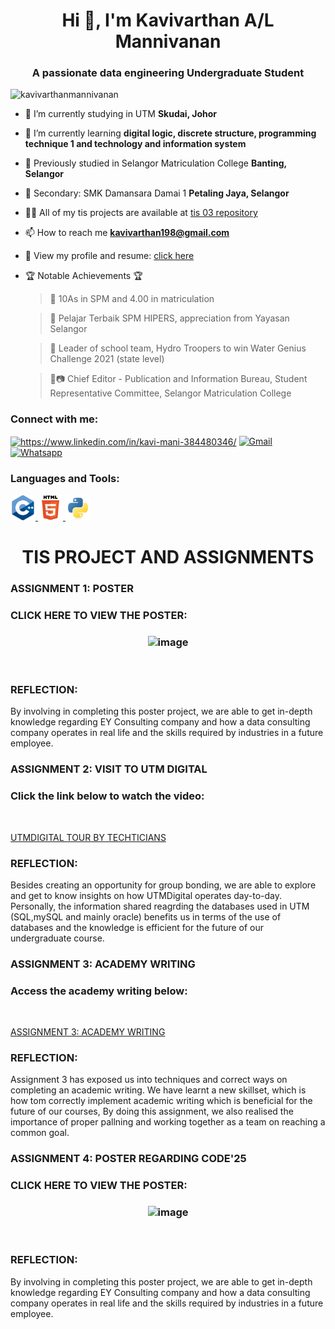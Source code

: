 <h1 align="center">Hi 👋, I'm Kavivarthan A/L Mannivanan</h1>
<h3 align="center">A passionate data engineering Undergraduate Student</h3>

<p align="left"> <img src="https://komarev.com/ghpvc/?username=kavivarthanmannivanan&label=Profile%20views&color=0e75b6&style=flat" alt="kavivarthanmannivanan" /> </p>

- 🔭 I’m currently studying in UTM **Skudai, Johor**

- 🌱 I’m currently learning **digital logic, discrete structure, programming technique 1 and technology and information system**

- 👯 Previously studied in Selangor Matriculation College **Banting, Selangor**

- 🤝 Secondary: SMK Damansara Damai 1 **Petaling Jaya, Selangor**

- 👨‍💻 All of my tis projects are available at [tis 03 repository](https://github.com/miqbaltariq/SECP1513202420251/tree/main/03/kavivarthanmannivanan)

- 📫 How to reach me **kavivarthan198@gmail.com**

- 📝 View my profile and resume: [click here](https://kavivarthanmannivanan.github.io/)


- 🏆 Notable Achievements 🏆

  >🏫 10As in SPM and 4.00 in matriculation
  
  >🧠 Pelajar Terbaik SPM HIPERS, appreciation from Yayasan Selangor
  
  >🥇 Leader of school team, Hydro Troopers to win Water Genius Challenge 2021 (state level)
  
  >🎥📷 Chief Editor - Publication and Information Bureau, Student Representative Committee, Selangor Matriculation College

<h3 align="left">Connect with me:</h3>
<p align="left">
<a href="https://linkedin.com/in/https://https://www.linkedin.com/in/kavi-mani-384480346/" target="blank"><img align="center" src="https://raw.githubusercontent.com/rahuldkjain/github-profile-readme-generator/master/src/images/icons/Social/linked-in-alt.svg" alt="https://www.linkedin.com/in/kavi-mani-384480346/" height="30" width="40" /></a>
<a href="mailto: kavivarthan198@gmail.com">
<img src="https://img.shields.io/badge/Gmail-D14836?style=for-the-badge&logo=gmail&logoColor=white" alt="Gmail" width="107">

<a href="https://www.wasap.my/601131702712">
<img src="https://img.shields.io/badge/WhatsApp-25D366?style=for-the-badge&logo=whatsapp&logoColor=white" alt="Whatsapp" width="135">
</a>

</p>

<h3 align="left">Languages and Tools:</h3>
<p align="left"> <a href="https://www.w3schools.com/cpp/" target="_blank" rel="noreferrer"> <img src="https://raw.githubusercontent.com/devicons/devicon/master/icons/cplusplus/cplusplus-original.svg" alt="cplusplus" width="40" height="40"/> </a> <a href="https://www.w3.org/html/" target="_blank" rel="noreferrer"> <img src="https://raw.githubusercontent.com/devicons/devicon/master/icons/html5/html5-original-wordmark.svg" alt="html5" width="40" height="40"/> </a> <a href="https://www.python.org" target="_blank" rel="noreferrer"> <img src="https://raw.githubusercontent.com/devicons/devicon/master/icons/python/python-original.svg" alt="python" width="40" height="40"/> </a> </p>

<h1 align="center">TIS PROJECT AND ASSIGNMENTS</h1>
<h3 align="left">ASSIGNMENT 1: POSTER</h3>
<h3> CLICK HERE TO VIEW THE POSTER: </h3>
<h3 align="center"> <img src="https://github.com/miqbaltariq/SECP1513202420251/blob/main/03/kavivarthanmannivanan/TIS%20ASSIGNMENT%201.jpg" alt="image" width="400" height="auto"> </h3>
<br>

<h3> REFLECTION: </h3>
<p> By involving in completing this poster project, we are able to get in-depth knowledge regarding EY Consulting company and how a data consulting company operates in real life and the skills required by industries in a future employee.</p>


<h3 align="left">ASSIGNMENT 2: VISIT TO UTM DIGITAL</h3>
<h3> Click the link below to watch the video:</h3> <br>

[UTMDIGITAL TOUR BY TECHTICIANS](https://www.youtube.com/watch?v=gEowHrMlMjI) 


<h3> REFLECTION: </h3>
<p> Besides creating an opportunity for group bonding, we are able to explore and get to know insights on how UTMDigital operates day-to-day. Personally, the information shared reagrding the databases used in UTM (SQL,mySQL and mainly oracle) benefits us in terms of the use of databases and the knowledge is efficient for the future of our undergraduate course.</p>


<h3 align="left">ASSIGNMENT 3: ACADEMY WRITING </h3>
<h3> Access the academy writing below: </h3> <br>

[ASSIGNMENT 3: ACADEMY WRITING](https://github.com/miqbaltariq/SECP1513202420251/blob/main/03/kavivarthanmannivanan/TIS%20ASSIGNMENT%203.pdf)


<h3> REFLECTION: </h3>
<p> Assignment 3 has exposed us into techniques and correct ways on completing an academic writing. We have learnt a new skillset, which is how tom correctly implement academic writing which is beneficial for the future of our courses, By doing this assignment, we also realised the importance of proper pallning and working together as a team on reaching a common goal.</p>


<h3 align="left">ASSIGNMENT 4: POSTER REGARDING CODE'25</h3>
<h3> CLICK HERE TO VIEW THE POSTER: </h3>
<h3 align="center"> <img src="https://github.com/miqbaltariq/SECP1513202420251/blob/main/03/kavivarthanmannivanan/TIS%20ASSIGNMENT%201.jpg" alt="image" width="400" height="auto"> </h3>
<br>

<h3> REFLECTION: </h3>
<p> By involving in completing this poster project, we are able to get in-depth knowledge regarding EY Consulting company and how a data consulting company operates in real life and the skills required by industries in a future employee.</p>
